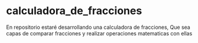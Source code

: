 # calculadora_de_fracciones
En repositorio estaré desarrollando una calculadora de fracciones, Que sea capas de comparar fracciones y realizar operaciones matematicas con ellas

